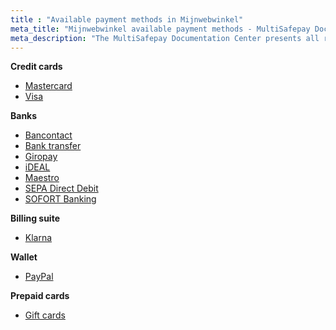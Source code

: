 ```yaml
---
title : "Available payment methods in Mijnwebwinkel"
meta_title: "Mijnwebwinkel available payment methods - MultiSafepay Docs"
meta_description: "The MultiSafepay Documentation Center presents all relevant information about our Plugins and API. You can also find support pages for payment methods, tools and general questions as well as the contact details of our Support and Integration Teams."
---
```


__Credit cards__

+ [Mastercard](/payment-methods/credit-and-debit-cards/mastercard)
+ [Visa](/payment-methods/credit-and-debit-cards/mastercard/visa)

__Banks__

+ [Bancontact](/payment-methods/banks/bancontact)
+ [Bank transfer](/payment-methods/banks/bank-transfer)
+ [Giropay](/)
+ [iDEAL](/payment-methods/banks/ideal/)
+ [Maestro](/payment-methods/credit-and-debit-cards/maestro)
+ [SEPA Direct Debit](/payment-methods/banks/sepa-direct-debit)
+ [SOFORT Banking](/payment-methods/banks/sofort-banking)

__Billing suite__

+ [Klarna](/payment-methods/billing-suite/klarna/)

__Wallet__

+ [PayPal](/payment-methods/wallet/paypal/)

__Prepaid cards__

+ [Gift cards](/payment-methods/prepaid-cards/gift-cards)

